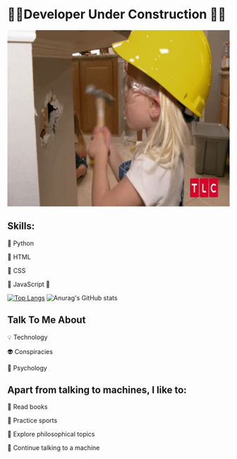 # 🚧🔧Developer Under Construction 🔨🚧





<img src="https://github.com/MarcDagher/MarcDagher/blob/main/giphy.gif" width="700" height="400"/>


 

## Skills: 

📌 Python

📌 HTML 


📌 CSS


🚧 JavaScript 🚧


[![Top Langs](https://github-readme-stats.vercel.app/api/top-langs/?username=MarcDagher)](https://github.com/anuraghazra/github-readme-stats)
![Anurag's GitHub stats](https://github-readme-stats.vercel.app/api?username=MarcDagher&?theme=panda_icons=true)  

  
## Talk To Me About


💡 Technology


👽 Conspiracies


🧠 Psychology

## Apart from talking to machines, I like to:


📜 Read books


🏃 Practice sports


🔬 Explore philosophical topics


🚨 Continue talking to a machine
